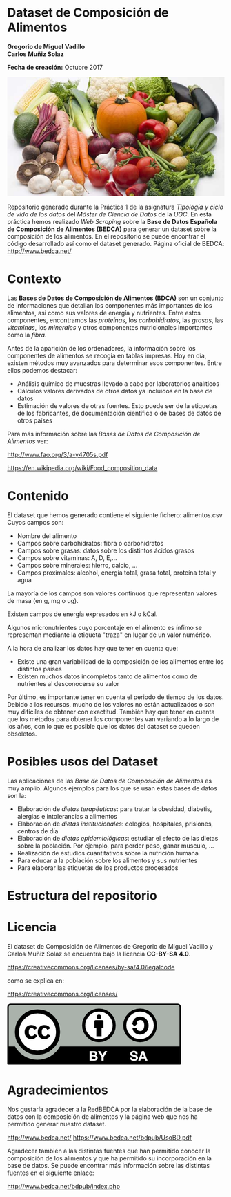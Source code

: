 # Dataset de Composición de Alimentos
**Gregorio de Miguel Vadillo**   
**Carlos Muñiz Solaz**

**Fecha de creación:** Octubre 2017

![Alt text](/images/logo/Food-composition.jpg?raw=true)

Repositorio generado durante la Práctica 1 de la asignatura *Tipología y ciclo de vida de los datos* del *Máster de Ciencia de Datos* de la *UOC*. En esta práctica hemos realizado *Web Scraping* sobre la **Base de Datos Española de Composición de Alimentos (BEDCA)** para generar un dataset sobre la composición de los alimentos. En el repositorio se puede encontrar el código desarrollado así como el dataset generado. 
Página oficial de BEDCA: http://www.bedca.net/

# Contexto
Las **Bases de Datos de Composición de Alimentos (BDCA)** son un conjunto de informaciones que detallan los componentes más importantes de los alimentos, así como sus valores de energía y nutrientes. Entre estos componentes, encontramos las *proteínas*, los *carbohidratos*, las *grasas*, las *vitaminas*, los *minerales* y otros componentes nutricionales importantes como la *fibra*.

Antes de la aparición de los ordenadores, la información sobre los componentes de alimentos se recogía en tablas impresas. Hoy en día, existen métodos muy avanzados para determinar esos componentes. Entre ellos podemos destacar:
* Análisis químico de muestras llevado a cabo por laboratorios analíticos
* Cálculos valores derivados de otros datos ya incluidos en la base de datos
* Estimación de valores de otras fuentes. Esto puede ser de la etiquetas de los fabricantes, de documentación científica o de bases de datos de otros países

Para más información sobre las *Bases de Datos de Composición de Alimentos* ver:

http://www.fao.org/3/a-y4705s.pdf

https://en.wikipedia.org/wiki/Food_composition_data

# Contenido
El dataset que hemos generado contiene el siguiente fichero:
alimentos.csv
Cuyos campos son:

* Nombre del alimento
* Campos sobre carbohidratos: fibra o carbohidratos
* Campos sobre grasas: datos sobre los distintos ácidos grasos
* Campos sobre vitaminas: A, D, E,...
* Campos sobre minerales: hierro, calcio, ...
* Campos proximales: alcohol, energía total, grasa total, proteína total y agua

La mayoría de los campos son valores continuos que representan valores de masa (en g, mg o ug).

Existen campos de energía expresados en kJ o kCal.

Algunos micronutrientes cuyo porcentaje en el alimento es ínfimo se representan mediante la etiqueta "traza" en lugar de un valor numérico.

A la hora de analizar los datos hay que tener en cuenta que:
* Existe una gran variabilidad de la composición de los alimentos entre los distintos países
* Existen muchos datos incompletos tanto de alimentos como de nutrientes al desconocerse su valor

Por último, es importante tener en cuenta el periodo de tiempo de los datos. Debido a los recursos, mucho de los valores no están actualizados o son muy difíciles de obtener con exactitud. También hay que tener en cuenta que los métodos para obtener los componentes van variando a lo largo de los años, con lo que es posible que los datos del dataset se queden obsoletos.

# Posibles usos del Dataset

Las aplicaciones de las *Base de Datos de Composición de Alimentos* es muy amplio. Algunos ejemplos para los que se usan estas bases de datos son la:

* Elaboración de *dietas terapéuticas*: para tratar la obesidad, diabetis, alergias e intolerancias a alimentos
* Elaboración de *dietas institucionales*: colegios, hospitales, prisiones, centros de día
* Elaboración de *dietas epidemiológicas*: estudiar el efecto de las dietas sobre la población. Por ejemplo, para perder peso, ganar musculo, ...
* Realización de estudios cuantitativos sobre la nutrición humana
* Para educar a la población sobre los alimentos y sus nutrientes
* Para elaborar las etiquetas de los productos procesados

# Estructura del repositorio

# Licencia
El dataset de Composición de Alimentos de Gregorio de Miguel Vadillo y Carlos Muñiz Solaz se encuentra bajo la licencia **CC-BY-SA 4.0**.

https://creativecommons.org/licenses/by-sa/4.0/legalcode

como se explica en:

https://creativecommons.org/licenses/

![Alt text](/images/copyright/by-sa.png?raw=true)

# Agradecimientos

Nos gustaría agradecer a la RedBEDCA por la elaboración de la base de datos con la composición de alimentos y la página web que nos ha permitido generar nuestro dataset.

http://www.bedca.net/
https://www.bedca.net/bdpub/UsoBD.pdf

Agradecer también a las distintas fuentes que han permitido conocer la composición de los alimentos y que ha permitido su incorporación en la base de datos. Se puede encontrar más información sobre las distintas fuentes en el siguiente enlace:

http://www.bedca.net/bdpub/index.php









